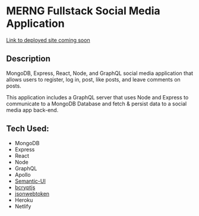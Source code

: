 # MERNG Fullstack Social Media Application
[Link to deployed site coming soon]()

## Description
MongoDB, Express, React, Node, and GraphQL social media application that allows users to register, log in, post, like posts, and leave comments on posts.  

This application includes a GraphQL server that uses Node and Express to communicate to a MongoDB Database and fetch & persist data to a social media app back-end.

## Tech Used: 
* MongoDB
* Express
* React
* Node
* GraphQL
* Apollo
* [Semantic-UI](https://semantic-ui.com/)
* [bcryptjs](https://www.npmjs.com/package/bcryptjs)
* [jsonwebtoken](https://www.npmjs.com/package/jsonwebtoken)
* Heroku
* Netlify
